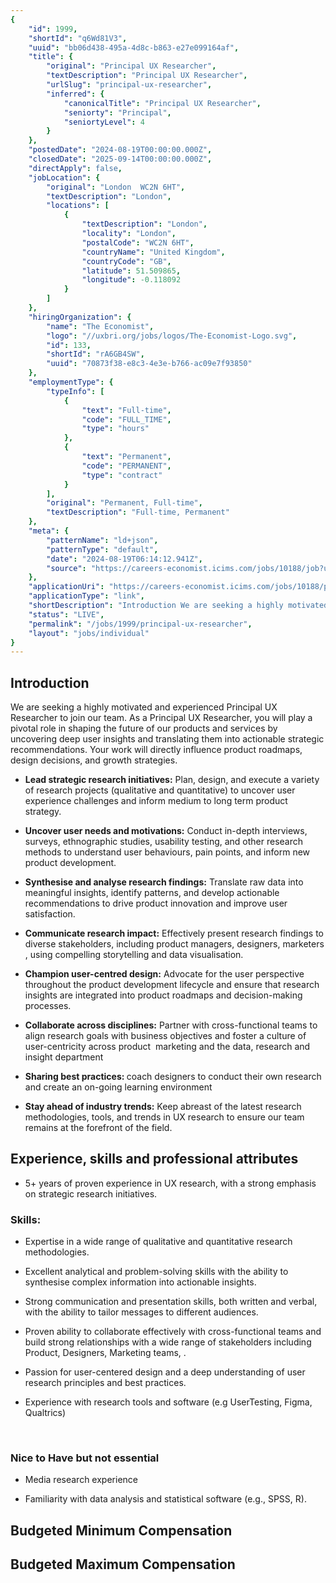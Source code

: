 ```yaml
---
{
	"id": 1999,
	"shortId": "q6Wd81V3",
	"uuid": "bb06d438-495a-4d8c-b863-e27e099164af",
	"title": {
		"original": "Principal UX Researcher",
		"textDescription": "Principal UX Researcher",
		"urlSlug": "principal-ux-researcher",
		"inferred": {
			"canonicalTitle": "Principal UX Researcher",
			"seniorty": "Principal",
			"seniortyLevel": 4
		}
	},
	"postedDate": "2024-08-19T00:00:00.000Z",
	"closedDate": "2025-09-14T00:00:00.000Z",
	"directApply": false,
	"jobLocation": {
		"original": "London  WC2N 6HT",
		"textDescription": "London",
		"locations": [
			{
				"textDescription": "London",
				"locality": "London",
				"postalCode": "WC2N 6HT",
				"countryName": "United Kingdom",
				"countryCode": "GB",
				"latitude": 51.509865,
				"longitude": -0.118092
			}
		]
	},
	"hiringOrganization": {
		"name": "The Economist",
		"logo": "//uxbri.org/jobs/logos/The-Economist-Logo.svg",
		"id": 133,
		"shortId": "rA6GB4SW",
		"uuid": "70873f38-e8c3-4e3e-b766-ac09e7f93850"
	},
	"employmentType": {
		"typeInfo": [
			{
				"text": "Full-time",
				"code": "FULL_TIME",
				"type": "hours"
			},
			{
				"text": "Permanent",
				"code": "PERMANENT",
				"type": "contract"
			}
		],
		"original": "Permanent, Full-time",
		"textDescription": "Full-time, Permanent"
	},
	"meta": {
		"patternName": "ld+json",
		"patternType": "default",
		"date": "2024-08-19T06:14:12.941Z",
		"source": "https://careers-economist.icims.com/jobs/10188/job?utm_source=indeed_integration&iis=Job+Board&iisn=Indeed&indeed-apply-token=73a2d2b2a8d6d5c0a62696875eaebd669103652d3f0c2cd5445d3e66b1592b0f&mobile=false&width=656&height=500&bga=true&needsRedirect=false&jan1offset=0&jun1offset=60"
	},
	"applicationUri": "https://careers-economist.icims.com/jobs/10188/principal-ux-researcher/login",
	"applicationType": "link",
	"shortDescription": "Introduction We are seeking a highly motivated and experienced Principal UX Researcher to join our team. As a Principal UX Researcher, you will play a pivotal role in shaping the future of our",
	"status": "LIVE",
	"permalink": "/jobs/1999/principal-ux-researcher",
	"layout": "jobs/individual"
}
---
```

<h2>Introduction</h2><p>We are seeking a highly motivated and experienced Principal UX Researcher to join our team. As a Principal UX Researcher, you will play a pivotal role in shaping the future of our products and services by uncovering deep user insights and translating them into actionable strategic recommendations. Your work will directly influence product roadmaps, design decisions, and growth strategies.</p><ul><li><p><strong>Lead strategic research initiatives:</strong> Plan, design, and execute a variety of research projects (qualitative and quantitative) to uncover user experience challenges and inform medium to long term product strategy.</p></li><li><p><strong>Uncover user needs and motivations:</strong> Conduct in-depth interviews, surveys, ethnographic studies, usability testing, and other research methods to understand user behaviours, pain points, and inform new product development.</p></li><li><p><strong>Synthesise and analyse research findings:</strong> Translate raw data into meaningful insights, identify patterns, and develop actionable recommendations to drive product innovation and improve user satisfaction.</p></li><li><p><strong>Communicate research impact:</strong> Effectively present research findings to diverse stakeholders, including product managers, designers, marketers , using compelling storytelling and data visualisation.</p></li><li><p><strong>Champion user-centred design:</strong> Advocate for the user perspective throughout the product development lifecycle and ensure that research insights are integrated into product roadmaps and decision-making processes.</p></li><li><p><strong>Collaborate across disciplines:</strong> Partner with cross-functional teams to align research goals with business objectives and foster a culture of user-centricity across product&nbsp; marketing and the data, research and insight department</p></li><li><p><strong>Sharing best practices: </strong>coach designers to conduct their own research and create an on-going learning environment</p></li><li><p><strong>Stay ahead of industry trends:</strong> Keep abreast of the latest research methodologies, tools, and trends in UX research to ensure our team remains at the forefront of the field.</p></li></ul><h2>Experience, skills and professional attributes</h2><ul><li><p>5+ years of proven experience in UX research, with a strong emphasis on strategic research initiatives.</p></li></ul><h3>Skills:</h3><ul><li><p>Expertise in a wide range of qualitative and quantitative research methodologies.</p></li><li><p>Excellent analytical and problem-solving skills with the ability to synthesise complex information into actionable insights.</p></li><li><p>Strong communication and presentation skills, both written and verbal, with the ability to tailor messages to different audiences.</p></li><li><p>Proven ability to collaborate effectively with cross-functional teams and build strong relationships with a wide range of stakeholders including Product, Designers, Marketing teams, .</p></li><li><p>Passion for user-centered design and a deep understanding of user research principles and best practices.</p></li><li><p>Experience with research tools and software (e.g UserTesting, Figma, Qualtrics)</p></li></ul><p>&nbsp;</p><h3>Nice to Have but not essential</h3><ul><li><p>Media research experience</p></li><li><p>Familiarity with data analysis and statistical software (e.g., SPSS, R).</p></li></ul><h2>Budgeted Minimum Compensation</h2><h2>Budgeted Maximum Compensation</h2>

